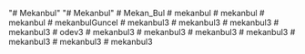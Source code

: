 "# Mekanbul" 
"# Mekanbul" 
#   M e k a n _ B u l  
 #   m e k a n b u l  
 #   m e k a n b u l  
 #   m e k a n b u l  
 #   m e k a n b u l G u n c e l  
 #   m e k a n b u l 3  
 #   m e k a n b u l 3  
 #   m e k a n b u l 3  
 #   m e k a n b u l 3  
 #   o d e v 3  
 #   m e k a n b u l 3  
 #   m e k a n b u l 3  
 #   m e k a n b u l 3  
 #   m e k a n b u l 3  
 #   m e k a n b u l 3  
 #   m e k a n b u l 3  
 #   m e k a n b u l 3  
 